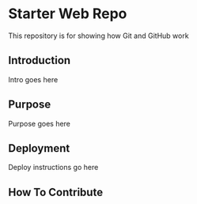 # Starter Web Repo

This repository is for showing how Git and GitHub work

## Introduction

Intro goes here

## Purpose

Purpose goes here

## Deployment 

Deploy instructions go here

## How To Contribute
